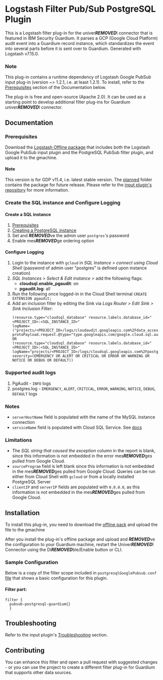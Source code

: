 # Logstash Filter Pub/Sub PostgreSQL Plugin

This is a Logstash filter plug-in for the univer***REMOVED***l connector that is featured in IBM Security Guardium. It parses a GCP (Google Cloud Platform) audit event into a Guardium record instance, which standardizes the event into several parts before it is sent over to Guardium.
Generated with Logstash v7.15.0.

### Note
This plug-in contains a runtime dependency of Logstash Google PubSub input plug-in (version ~> 1.2.1, i.e. at least 1.2.1). To install, refer to the [Prerequisites](#Prerequisites) section of the Documentation below.

The plug-in is free and open-source (Apache 2.0). It can be used as a starting point to develop additional filter plug-ins for Guardium univer***REMOVED***l connector.

## Documentation

### Prerequisites
Download the [Logstash Offline package](PubSubPostgreSQLPackage/11_4/logstash-offline-plugins-filter-pubsub-postgresql-guardium.zip) that includes both the Logstash Google PubSub input plugin and the PostgreSQL PubSub filter plugin, and upload it to the gmachine.
#### Note
This version is for GDP v11.4, i.e. latest stable version. The [planned](PubSubPostgreSQLPackage/planned) folder contains the package for future release.
Please refer to the [input plugin's repository](../../input-plugin/logstash-input-google-pubsub) for more information.

###  Create the SQL instance and Configure Logging
#### Create a SQL instance
1. [Prerequisites](https://cloud.google.com/sql/docs/postgres/create-instance#before_you_begin)
2. [Creating a PostgreSQL instance](https://cloud.google.com/sql/docs/postgres/create-instance#create-2nd-gen)
3. Set and ***REMOVED***ve the admin user `postgres`'s password
4. Enable mes***REMOVED***ge ordering option
#### Configure Logging
1. Login to the instance with `gcloud` in *SQL Instance > connect using Cloud Shell* (password of admin user "postgres" is defined upon instance creation)
2. *SQL Instances > Select & Edit instance >* add the following flags:
   - **cloudsql.enable_pgaudit**: on
   - **pgaudit.log**: all
3. Run the following once logged-in in the Cloud Shell terminal
      `CREATE EXTENSION pgaudit;`
4. Add an inclusion filter by editing the Sink via *Logs Router > Edit Sink > Sink Inclusion Filter*:
      ```
    (resource.type="cloudsql_database" resource.labels.database_id="<PROJECT_ID>:<SQL_INSTANCE_ID>"
    logName=("projects/<PROJECT_ID>/logs/cloudaudit.googleapis.com%2Fdata_access")
    protoPayload.request.@type="type.googleapis.com/google.cloud.sql.audit.v1.PgAuditEntry")
    OR
    (resource.type="cloudsql_database" resource.labels.database_id="<PROJECT_ID>:<SQL_INSTANCE_ID>"
    logName="projects/<PROJECT_ID>/logs/cloudsql.googleapis.com%2Fpostgres.log"
    severity=(EMERGENCY OR ALERT OR CRITICAL OR ERROR OR WARNING OR NOTICE OR DEBUG OR DEFAULT))
    ```
### Supported audit logs
  1. PgAudit - `INFO` logs
  2. postgres.log - `EMERGENCY`, `ALERT`, `CRITICAL`, `ERROR`, `WARNING`, `NOTICE`, `DEBUG`, `DEFAULT` logs

### Notes
- `serverHostName` field is populated with the name of the MySQL instance connection
- `serviceName` field is populated with Cloud SQL Service. See [docs](https://cloud.google.com/sql/docs/postgres)


### Limitations
- The _SQL string that caused the exception_ column in the report is blank, since this information is not embedded in the error mes***REMOVED***ges pulled from Google Cloud.
- `sourceProgram` field is left blank since this information is not embedded in the mes***REMOVED***ges pulled from Google Cloud. Queries can be run either from Cloud Shell with `gcloud` or from a locally installed PostgreSQL Server
- `clientIP` and `serverIP` fields are populated with `0.0.0.0`, as this information is not embedded in the mes***REMOVED***ges pulled from Google Cloud.

## Installation
To install this plug-in, you need to download the [offline pack](PubSubPostgreSQLPackage/logstash-offline-plugins-filter-pubsub-postgresql-guardium.zip) and upload the file to the gmachine

After you install the plug-in's offline package and upload and ***REMOVED***ve the configuration to your Guardium machine, restart the Univer***REMOVED***l Connector using the Di***REMOVED***ble/Enable button or CLI.

### Sample Configuration

  Below is a copy of the filter scope included in `postgresqlGooglePubsub.conf` [file](PubSubPostgreSQLPackage/postgresqlGooglePubsub.conf) that shows a basic configuration for this plugin.
#### Filter part:
  ```
  filter {
  	pubsub-postgresql-guardium{}
    }
  ```

## Troubleshooting
Refer to the input plugin's [Troubleshooting](../../input-plugin/logstash-input-google-pubsub#troubleshooting) section.

## Contributing

  You can enhance this filter and open a pull request with suggested changes - or you can use the project to create a different filter plug-in for Guardium that supports other data sources.
